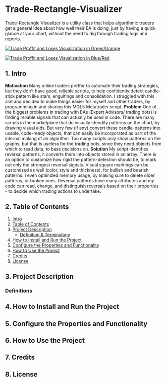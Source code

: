 # Trade-Rectangle-Visualizer
Trade-Rectangle Visualizer is a utility class that helps algorithmic traders get a general idea about how well their EA is doing, just by having a quick glance at your chart, without the need to dig through trading logs and reports.

<p align="left" dir="auto">
  <a target="_blank" rel="noopener noreferrer" href="/img/trades-visualizations_gy.gif">
    <img src="/img/trades-visualizations_gy.gif" alt="Trade Proffit and Loses Visualization in Green/Orange">
  </a>
</p>

<p align="left" dir="auto">
  <a target="_blank" rel="noopener noreferrer" href="/img/trades-visualizations_rb.gif">
    <img src="/img/trades-visualizations_rb.gif" alt="Trade Proffit and Loses Visualization in Blue/Red">
  </a>
</p>


## 1. Intro
<strong>Motivation</strong> Many online traders preffer to automate their trading strategies, but they don't have good, reliable scripts, to help confidently detect candle-stick pattern like stars, engulfings and consolidation. I struggled with this alot and decided to make things easier for myself and other traders, by programming in and sharing this MQL5 Metatrader script.
<strong>Problem</strong> One of the biggest problems in trading with EAs (Expert Advisors/ trading bots) is finding reliable signals that can actually be used in code. There are many scripts in the marketplace that do visually idendify patterns on the chart, by drawing visual aids. But very few (if any) convert these candle-patterns into usable, code-ready objects, that can easily be incorporated as part of the internal making of an algorithm. Too many scripts only show patterns on the graphs, but that is useless for the trading bots, since they need objects from which to read data, to base decisions on.
<strong>Solution</strong> My script identifies reversal patterns, it converts them into objects stored in an array. There is an option to customize how rigid the pattern-detection should be, to mark out only the strongest reversal signals. Visual square markings can be customized as well (color, style and thickness), for bullish and bearish patterns. I even optimized memory usage, by making sure to delete older patterns, or broken ones. Reversal patterns have many attributes and my code can read, change, and distinguish reversals based on their properties - to decide which trading actions to undertake.


## 2. Table of Contents
1. [Intro](#1-intro)
2. [Table of Contents](#2-table-of-contents)
3. [Project Description](#3-project-description)
   - [Definition & Terminology](#definition--terminology)
4. [How to Install and Run the Project](#4-how-to-install-and-run-the-project)
5. [Configure the Properties and Functionality](#5-configure-the-properties-and-functionality)
6. [How to Use the Project](#6-how-to-use-the-project)
7. [Credits](#7-credits)
8. [License](#8-license)



## 3. Project Description

### Definitions



## 4. How to Install and Run the Project



## 5. Configure the Properties and Functionality



## 6. How to Use the Project



## 7. Credits



## 8. License
